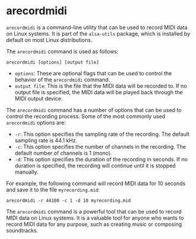 # arecordmidi

`arecordmidi` is a command-line utility that can be used to record MIDI data on Linux systems. It is part of the `alsa-utils` package, which is installed by default on most Linux distributions.

The `arecordmidi` command is used as follows:

```
arecordmidi [options] [output file]
```

* `options`: These are optional flags that can be used to control the behavior of the `arecordmidi` command.
* `output file`: This is the file that the MIDI data will be recorded to. If no output file is specified, the MIDI data will be played back through the MIDI output device.

The `arecordmidi` command has a number of options that can be used to control the recording process. Some of the most commonly used `arecordmidi` options are:

* `-r`: This option specifies the sampling rate of the recording. The default sampling rate is 44.1 kHz.
* `-c`: This option specifies the number of channels in the recording. The default number of channels is 1 (mono).
* `-d`: This option specifies the duration of the recording in seconds. If no duration is specified, the recording will continue until it is stopped manually.

For example, the following command will record MIDI data for 10 seconds and save it to the file `myrecording.mid`:

```
arecordmidi -r 44100 -c 1 -d 10 myrecording.mid
```

The `arecordmidi` command is a powerful tool that can be used to record MIDI data on Linux systems. It is a valuable tool for anyone who wants to record MIDI data for any purpose, such as creating music or composing soundtracks.
